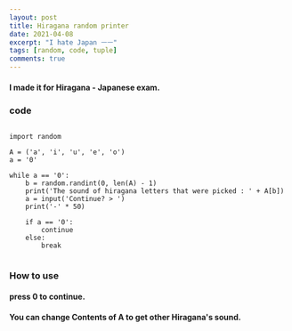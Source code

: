 ```yaml
---
layout: post
title: Hiragana random printer
date: 2021-04-08
excerpt: "I hate Japan ㅡㅡ"
tags: [random, code, tuple]
comments: true
---
```


#### I made it for Hiragana - Japanese exam.

### code

~~~

import random

A = ('a', 'i', 'u', 'e', 'o')
a = '0'

while a == '0':
    b = random.randint(0, len(A) - 1)
    print('The sound of hiragana letters that were picked : ' + A[b])
    a = input('Continue? > ')
    print('-' * 50)

    if a == '0':
        continue
    else:
        break
        
~~~

### How to use
#### press 0 to continue.
#### You can change Contents of A to get other Hiragana's sound.
